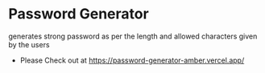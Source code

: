 # Password Generator
generates strong password as per the length and allowed characters given by the users 

- Please Check out at https://password-generator-amber.vercel.app/ 
